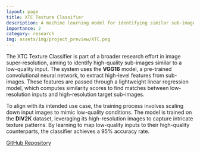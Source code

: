 ```yaml
---
layout: page
title: XTC Texture Classifier
description: A machine learning model for identifying similar sub-images using VGG16 and linear regression.
importance: 2
category: research
img: assets/img/project_preview/XTC.png
---
```


The XTC Texture Classifier is part of a broader research effort in image super-resolution, aiming to identify high-quality sub-images similar to a low-quality input. The system uses the **VGG16** model, a pre-trained convolutional neural network, to extract high-level features from sub-images. These features are passed through a lightweight linear regression model, which computes similarity scores to find matches between low-resolution inputs and high-resolution target sub-images.

To align with its intended use case, the training process involves scaling down input images to mimic low-quality conditions. The model is trained on the **DIV2K** dataset, leveraging its high-resolution images to capture intricate texture patterns. By learning to map low-quality inputs to their high-quality counterparts, the classifier achieves a 95% accuracy rate.

[GitHub Repository](https://github.com/bardia-ardakanian/XTC/tree/main)
